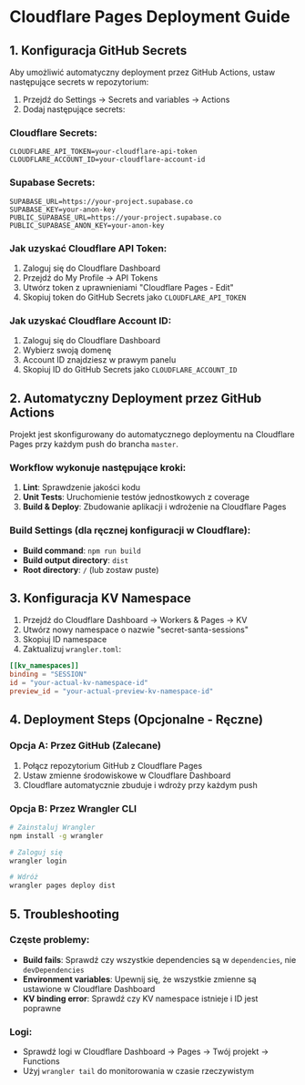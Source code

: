 # Cloudflare Pages Deployment Guide

## 1. Konfiguracja GitHub Secrets

Aby umożliwić automatyczny deployment przez GitHub Actions, ustaw następujące secrets w repozytorium:

1. Przejdź do Settings → Secrets and variables → Actions
2. Dodaj następujące secrets:

### Cloudflare Secrets:
```
CLOUDFLARE_API_TOKEN=your-cloudflare-api-token
CLOUDFLARE_ACCOUNT_ID=your-cloudflare-account-id
```

### Supabase Secrets:
```
SUPABASE_URL=https://your-project.supabase.co
SUPABASE_KEY=your-anon-key
PUBLIC_SUPABASE_URL=https://your-project.supabase.co
PUBLIC_SUPABASE_ANON_KEY=your-anon-key
```

### Jak uzyskać Cloudflare API Token:
1. Zaloguj się do Cloudflare Dashboard
2. Przejdź do My Profile → API Tokens
3. Utwórz token z uprawnieniami "Cloudflare Pages - Edit"
4. Skopiuj token do GitHub Secrets jako `CLOUDFLARE_API_TOKEN`

### Jak uzyskać Cloudflare Account ID:
1. Zaloguj się do Cloudflare Dashboard
2. Wybierz swoją domenę
3. Account ID znajdziesz w prawym panelu
4. Skopiuj ID do GitHub Secrets jako `CLOUDFLARE_ACCOUNT_ID`

## 2. Automatyczny Deployment przez GitHub Actions

Projekt jest skonfigurowany do automatycznego deploymentu na Cloudflare Pages przy każdym push do brancha `master`.

### Workflow wykonuje następujące kroki:
1. **Lint**: Sprawdzenie jakości kodu
2. **Unit Tests**: Uruchomienie testów jednostkowych z coverage
3. **Build & Deploy**: Zbudowanie aplikacji i wdrożenie na Cloudflare Pages

### Build Settings (dla ręcznej konfiguracji w Cloudflare):
- **Build command**: `npm run build`
- **Build output directory**: `dist`
- **Root directory**: `/` (lub zostaw puste)

## 3. Konfiguracja KV Namespace

1. Przejdź do Cloudflare Dashboard → Workers & Pages → KV
2. Utwórz nowy namespace o nazwie "secret-santa-sessions"
3. Skopiuj ID namespace
4. Zaktualizuj `wrangler.toml`:
```toml
[[kv_namespaces]]
binding = "SESSION"
id = "your-actual-kv-namespace-id"
preview_id = "your-actual-preview-kv-namespace-id"
```

## 4. Deployment Steps (Opcjonalne - Ręczne)

### Opcja A: Przez GitHub (Zalecane)
1. Połącz repozytorium GitHub z Cloudflare Pages
2. Ustaw zmienne środowiskowe w Cloudflare Dashboard
3. Cloudflare automatycznie zbuduje i wdroży przy każdym push

### Opcja B: Przez Wrangler CLI
```bash
# Zainstaluj Wrangler
npm install -g wrangler

# Zaloguj się
wrangler login

# Wdróż
wrangler pages deploy dist
```

## 5. Troubleshooting

### Częste problemy:
- **Build fails**: Sprawdź czy wszystkie dependencies są w `dependencies`, nie `devDependencies`
- **Environment variables**: Upewnij się, że wszystkie zmienne są ustawione w Cloudflare Dashboard
- **KV binding error**: Sprawdź czy KV namespace istnieje i ID jest poprawne

### Logi:
- Sprawdź logi w Cloudflare Dashboard → Pages → Twój projekt → Functions
- Użyj `wrangler tail` do monitorowania w czasie rzeczywistym
